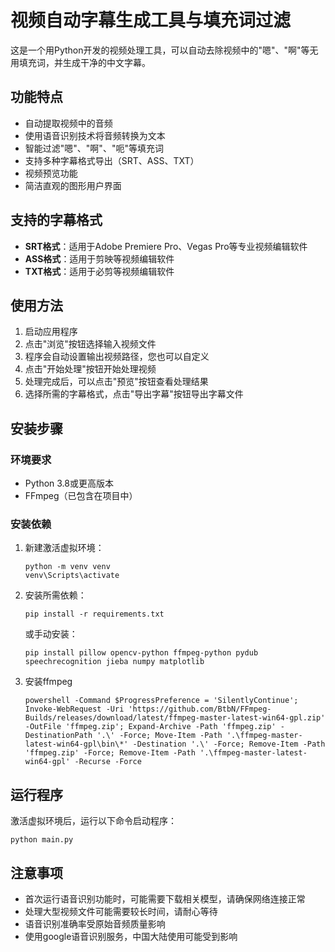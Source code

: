 # 视频自动字幕生成工具与填充词过滤

这是一个用Python开发的视频处理工具，可以自动去除视频中的"嗯"、"啊"等无用填充词，并生成干净的中文字幕。

## 功能特点

- 自动提取视频中的音频
- 使用语音识别技术将音频转换为文本
- 智能过滤"嗯"、"啊"、"呃"等填充词
- 支持多种字幕格式导出（SRT、ASS、TXT）
- 视频预览功能
- 简洁直观的图形用户界面

## 支持的字幕格式

- **SRT格式**：适用于Adobe Premiere Pro、Vegas Pro等专业视频编辑软件
- **ASS格式**：适用于剪映等视频编辑软件
- **TXT格式**：适用于必剪等视频编辑软件

## 使用方法

1. 启动应用程序
2. 点击"浏览"按钮选择输入视频文件
3. 程序会自动设置输出视频路径，您也可以自定义
4. 点击"开始处理"按钮开始处理视频
5. 处理完成后，可以点击"预览"按钮查看处理结果
6. 选择所需的字幕格式，点击"导出字幕"按钮导出字幕文件

## 安装步骤

### 环境要求
- Python 3.8或更高版本
- FFmpeg（已包含在项目中）

### 安装依赖

1. 新建激活虚拟环境：
   ```
   python -m venv venv
   venv\Scripts\activate
   ```

2. 安装所需依赖：
   ```
   pip install -r requirements.txt
   ```

   或手动安装：
   ```
   pip install pillow opencv-python ffmpeg-python pydub speechrecognition jieba numpy matplotlib
   ```
3. 安装ffmpeg
   ```
   powershell -Command $ProgressPreference = 'SilentlyContinue'; Invoke-WebRequest -Uri 'https://github.com/BtbN/FFmpeg-Builds/releases/download/latest/ffmpeg-master-latest-win64-gpl.zip' -OutFile 'ffmpeg.zip'; Expand-Archive -Path 'ffmpeg.zip' -DestinationPath '.\' -Force; Move-Item -Path '.\ffmpeg-master-latest-win64-gpl\bin\*' -Destination '.\' -Force; Remove-Item -Path 'ffmpeg.zip' -Force; Remove-Item -Path '.\ffmpeg-master-latest-win64-gpl' -Recurse -Force
   ```
## 运行程序

激活虚拟环境后，运行以下命令启动程序：

```
python main.py
```

## 注意事项

- 首次运行语音识别功能时，可能需要下载相关模型，请确保网络连接正常
- 处理大型视频文件可能需要较长时间，请耐心等待
- 语音识别准确率受原始音频质量影响
- 使用google语音识别服务，中国大陆使用可能受到影响
